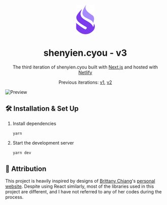 <div align="center">
  <img alt="Logo" src="https://raw.githubusercontent.com/HohShenYien/portfolio-v3/main/public/logo.svg" width="60" />
</div>
<h1 align="center">
  shenyien.cyou - v3
</h1>
<p align="center">
   The third iteration of shenyien.cyou built with <a href="https://nextjs.org/">Next.js</a> and hosted with <a href="https://www.netlify.com/">Netlify</a>
</p>
<p align="center">
  Previous iterations:
  <a href="https://github.com/HohShenYien/portfolio-v2" target="_blank">v1</a>,
  <a href="https://github.com/HohShenYien/HohShenYien.github.io" target="_blank">v2</a>
</p>

![Preview](https://user-images.githubusercontent.com/55322546/229521333-a3e2477f-ce78-4cfe-b4d9-d77b86ff4ac3.png)

## 🛠 Installation & Set Up

1. Install dependencies

   ```sh
   yarn
   ```

2. Start the development server

   ```sh
   yarn dev
   ```

## 🎈 Attribution

This project is heavily inspired by designs of [Brittany Chiang](https://github.com/bchiang7)'s [personal website](https://brittanychiang.com/). Despite using React similarly, most of the libraries used in this project are different, and I have not referred to any of her codes during the process.
